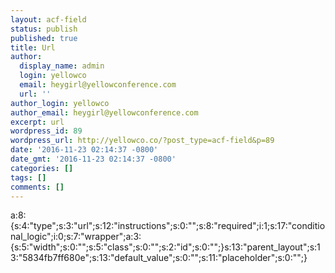 ```yaml
---
layout: acf-field
status: publish
published: true
title: Url
author:
  display_name: admin
  login: yellowco
  email: heygirl@yellowconference.com
  url: ''
author_login: yellowco
author_email: heygirl@yellowconference.com
excerpt: url
wordpress_id: 89
wordpress_url: http://yellowco.co/?post_type=acf-field&p=89
date: '2016-11-23 02:14:37 -0800'
date_gmt: '2016-11-23 02:14:37 -0800'
categories: []
tags: []
comments: []
---
```

<p>a:8:{s:4:"type";s:3:"url";s:12:"instructions";s:0:"";s:8:"required";i:1;s:17:"conditional_logic";i:0;s:7:"wrapper";a:3:{s:5:"width";s:0:"";s:5:"class";s:0:"";s:2:"id";s:0:"";}s:13:"parent_layout";s:13:"5834fb7ff680e";s:13:"default_value";s:0:"";s:11:"placeholder";s:0:"";}</p>
